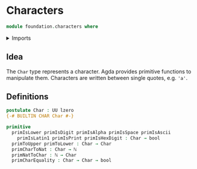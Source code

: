 # Characters

```agda
module foundation.characters where
```

<details><summary>Imports</summary>

```agda
open import elementary-number-theory.natural-numbers

open import foundation.booleans
open import foundation.universe-levels
```

</details>

## Idea

The `Char` type represents a character. Agda provides primitive functions to
manipulate them. Characters are written between single quotes, e.g. `'a'`.

## Definitions

```agda
postulate Char : UU lzero
{-# BUILTIN CHAR Char #-}

primitive
  primIsLower primIsDigit primIsAlpha primIsSpace primIsAscii
    primIsLatin1 primIsPrint primIsHexDigit : Char → bool
  primToUpper primToLower : Char → Char
  primCharToNat : Char → ℕ
  primNatToChar : ℕ → Char
  primCharEquality : Char → Char → bool
```
